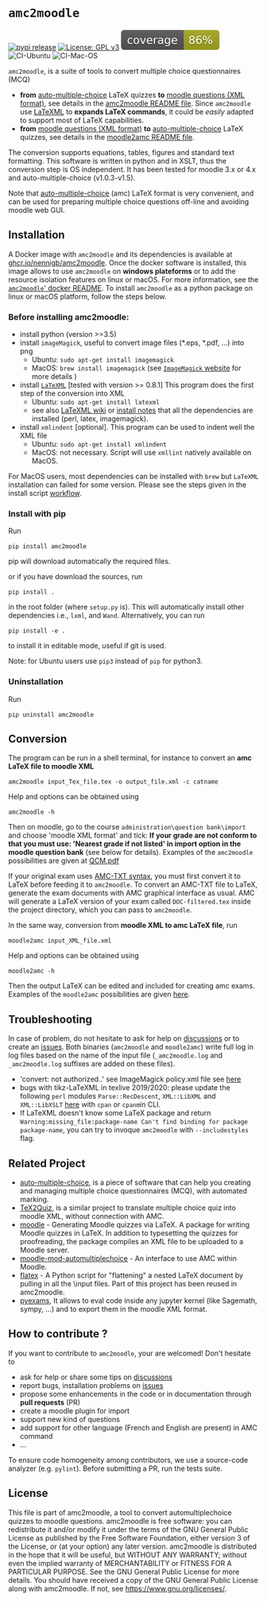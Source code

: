 # `amc2moodle`
[![pypi release](https://img.shields.io/pypi/v/amc2moodle.svg)](https://pypi.org/project/amc2moodle/) [![License: GPL v3](https://img.shields.io/badge/License-GPLv3-blue.svg)](https://www.gnu.org/licenses/gpl-3.0) ![code coverage](https://raw.githubusercontent.com/nennigb/amc2moodle/coverage-badge/coverage.svg?raw=true) ![CI-Ubuntu](https://github.com/nennigb/amc2moodle/workflows/CI-Ubuntu/badge.svg)  ![CI-Mac-OS](https://github.com/nennigb/amc2moodle/workflows/CI-mac-os/badge.svg) 

`amc2moodle`, is a suite of tools to convert multiple choice questionnaires (MCQ)
  - **from** [auto-multiple-choice](https://www.auto-multiple-choice.net) LaTeX quizzes **to** [moodle questions (XML format)](https://docs.moodle.org/38/en/Moodle_XML_format), see details in the [amc2moodle README file](amc2moodle/amc2moodle/README.md). Since `amc2moodle` use [LaTeXML](https://dlmf.nist.gov/LaTeXML/) to **expands LaTeX commands**, it could be _easily_ adapted to support most of LaTeX capabilities.
  - **from** [moodle questions (XML format)](https://docs.moodle.org/38/en/Moodle_XML_format) **to** [auto-multiple-choice](https://www.auto-multiple-choice.net) LaTeX quizzes, see details in the [moodle2amc README file](amc2moodle/moodle2amc/README.md).

The conversion supports equations, tables, figures and standard text formatting.
This software is written in python and in XSLT, thus the conversion step is OS independent. It has been tested for moodle 3.x or 4.x and auto-multiple-choice (v1.0.3-v1.5).

Note that [auto-multiple-choice](https://www.auto-multiple-choice.net) (amc) LaTeX format is very convenient, and can be used for preparing multiple choice questions off-line and avoiding moodle web GUI.


## Installation

A Docker image with `amc2moodle` and its dependencies is available at [ghcr.io/nennigb/amc2moodle](https://ghcr.io/nennigb/amc2moodle).
Once the docker software is installed, this image allows to use `amc2moodle` on **windows plateforms** or to add the resource isolation features on linux or macOS. For more information, see the [`amc2moodle`' docker README](docker/README.md).
To install `amc2moodle` as a python package on linux or macOS platform, follow the steps below.

### Before installing amc2moodle:

  -  install python (version >=3.5)
  -  install `imageMagick`, useful to convert image files (*.eps, *.pdf, ...) into png
      - Ubuntu: `sudo apt-get install imagemagick`
      - MacOS: `brew install imagemagick` (see [`ImageMagick` website](https://imagemagick.org/script/download.php) for more details )
  -  install [`LaTeXML`](http://dlmf.nist.gov/LaTeXML) [tested with version >= 0.8.1] This program does the first step of the conversion into XML
      - Ubuntu: `sudo apt-get install latexml`
      - see also [LaTeXML wiki](https://github.com/brucemiller/LaTeXML/wiki/Installation-Guides) or [install notes](https://dlmf.nist.gov/LaTeXML/get.html) that all the dependencies are installed (perl, latex, imagemagick).
  -  install `xmlindent` [optional]. This program can be used to indent well the XML file
      - Ubuntu: `sudo apt-get install xmlindent`
      - MacOS: not necessary. Script will use `xmllint` natively available on MacOS.

For MacOS users, most dependencies can be installed with `brew` but `LaTeXML` installation can failed for some version. Please see the steps given in the install script [workflow](.github/workflows).


### Install with pip

Run
```
pip install amc2moodle
``` 
pip will download automatically the required files.

or if you have download the sources, run
```
pip install .
```
in the root folder (where `setup.py` is). This will automatically install other dependencies i.e., `lxml`, and `Wand`.
Alternatively, you can run
```
pip install -e .
```
to install it in editable mode, useful if git is used.

Note: for Ubuntu users use `pip3` instead of `pip` for python3.

### Uninstallation
Run 
```
pip uninstall amc2moodle
```

## Conversion
The program can be run in a shell terminal, for instance to convert an **amc LaTeX file to moodle XML**
```
amc2moodle input_Tex_file.tex -o output_file.xml -c catname
```
Help and options can be obtained using
```
amc2moodle -h
```
Then on moodle, go to the course `administration\question bank\import` and choose 'moodle XML format' and tick: **If your grade are not conform to that you must use: 'Nearest grade if not listed' in import option in the moodle question bank** (see below for details).
Examples of the `amc2moodle` possibilities are given at [QCM.pdf](./amc2moodle/amc2moodle/test/QCM.pdf)

If your original exam uses [AMC-TXT syntax](https://www.auto-multiple-choice.net/auto-multiple-choice.en/AMC-TXT.shtml), you must first convert it to LaTeX before feeding it to `amc2moodle`. To convert an AMC-TXT file to LaTeX, generate the exam documents with AMC graphical interface as usual. AMC will generate a LaTeX version of your exam called `DOC-filtered.tex` inside the project directory, which you can pass to `amc2moodle`.

In the same way, conversion from **moodle XML to amc LaTeX file**, run
```
moodle2amc input_XML_file.xml
```
Help and options can be obtained using
```
moodle2amc -h
```
Then the output LaTeX can be edited and included for creating amc exams. Examples of the `moodle2amc` possibilities are given [here](./amc2moodle/moodle2amc/test/moodle-bank-exemple.pdf).



## Troubleshooting
In case of problem, do not hesitate to ask for help on [discussions](https://github.com/nennigb/amc2moodle/discussions) or to create an [issues](https://github.com/nennigb/amc2moodle/issues). Both binaries (`amc2moodle` and `moodle2amc`) write full log in log files based on the name of the input file (`_amc2moodle.log` and `_amc2moodle.log` suffixes are added on these files).
  - 'convert: not authorized..' see ImageMagick policy.xml file see [here](https://stackoverflow.com/questions/52699608/wand-policy-error-error-constitute-c-readimage-412)
  - bugs with tikz-LaTeXML in texlive 2019/2020: please update the following `perl` modules `Parse::RecDescent`, `XML::LibXML` and `XML::LibXSLT` [here](https://github.com/brucemiller/LaTeXML/issues/1279) with `cpan` or `cpanm`in CLI.
  - If LaTeXML doesn't know some LaTeX package and return `Warning:missing_file:package-name Can't find binding for package package-name`, you can try to invoque `amc2moodle` with `--includestyles` flag.

## Related Project
  - [auto-multiple-choice](https://www.auto-multiple-choice.net),  is a piece of software that can help you creating and managing multiple choice questionnaires (MCQ), with automated marking.
  - [TeX2Quiz](https://github.com/hig3/tex2quiz), is a similar project to translate multiple choice quiz into moodle XML, without connection with AMC.
  - [moodle](https://www.ctan.org/pkg/moodle) - Generating Moodle quizzes via LaTeX. A package for writing Moodle quizzes in LaTeX. In addition to typesetting the quizzes for proofreading, the package compiles an XML file to be uploaded to a Moodle server.
  - [moodle-mod-automultiplechoice](https://github.com/UGA-DAPI/moodle-mod-automultiplechoice) - An interface to use AMC within Moodle.
  - [flatex](https://github.com/johnjosephhorton/flatex) - A Python script for "flattening" a nested LaTeX document by pulling in all the \input files. Part of this project has been reused in amc2moodle.
  - [pyexams](https://framagit.org/pang/pyexams),  It allows to eval code inside any jupyter kernel (like Sagemath, sympy, ...) and to export them in the moodle XML format.

## How to contribute ?
If you want to contribute to `amc2moodle`, your are welcomed! Don't hesitate to
  - ask for help or share some tips on [discussions](https://github.com/nennigb/amc2moodle/discussions)
  - report bugs, installation problems on [issues](https://github.com/nennigb/amc2moodle/issues)
  - propose some enhancements in the code or in documentation through **pull requests** (PR)
  - create a moodle plugin for import
  - support new kind of questions
  - add support for other language (French and English are present) in AMC command
  - ...

To ensure code homogeneity among contributors, we use a source-code analyzer (e.g. `pylint`).
Before submitting a PR, run the tests suite.

## License
This file is part of amc2moodle, a tool to convert automultiplechoice quizzes to moodle questions.
amc2moodle is free software: you can redistribute it and/or modify it under the terms of the GNU General Public License as published by the Free Software Foundation, either version 3 of the License, or (at your option) any later version.
amc2moodle is distributed in the hope that it will be useful, but WITHOUT ANY WARRANTY; without even the implied warranty of MERCHANTABILITY or FITNESS FOR A PARTICULAR PURPOSE.  See the GNU General Public License for more details.
You should have received a copy of the GNU General Public License along with amc2moodle.  If not, see <https://www.gnu.org/licenses/>.

